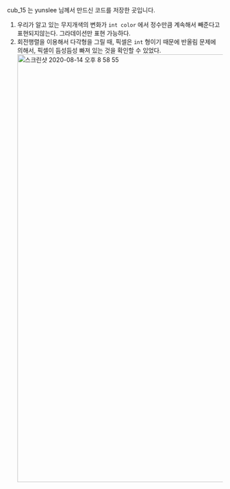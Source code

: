 cub_15 는 yunslee 님께서 만드신 코드를 저장한 곳입니다.

1. 우리가 알고 있는 무지개색의 변화가 `int color` 에서 정수만큼 계속해서 빼준다고 표현되지않는다.
   그라데이션만 표현 가능하다.
2. 회전행렬을 이용해서 다각형을 그릴 때, 픽셀은 `int` 형이기 때문에 반올림 문제에 의해서, 픽셀이 듬성듬성 빠져 있는 것을 확인할 수 있었다.
   <img width="998" alt="스크린샷 2020-08-14 오후 8 58 55" src="https://user-images.githubusercontent.com/56223639/90247188-0c76bb80-de71-11ea-8b49-6bd65158a776.png">